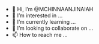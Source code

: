 - 👋 Hi, I’m @MCHINNAANJINAIAH
- 👀 I’m interested in ...
- 🌱 I’m currently learning ...
- 💞️ I’m looking to collaborate on ...
- 📫 How to reach me ...

<!---
MCHINNAANJINAIAH/MCHINNAANJINAIAH is a ✨ special ✨ repository because its `README.md` (this file) appears on your GitHub profile.
You can click the Preview link to take a look at your changes.
--->
